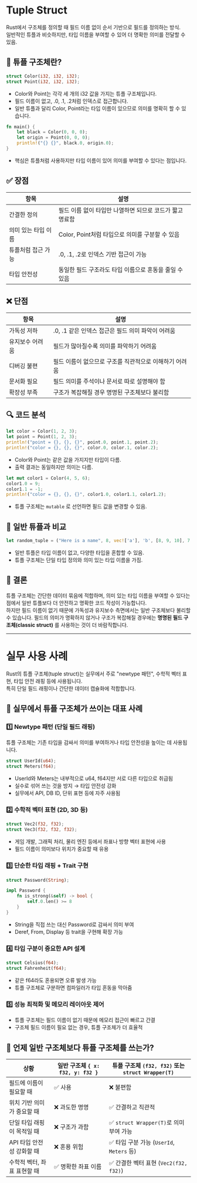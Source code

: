 # Tuple Struct
Rust에서 구조체를 정의할 때 필드 이름 없이 순서 기반으로 필드를 정의하는 방식.  
일반적인 튜플과 비슷하지만, 타입 이름을 부여할 수 있어 더 명확한 의미를 전달할 수 있음.

## 🧩 튜플 구조체란?
```rust
struct Color(i32, i32, i32);
struct Point(i32, i32, i32);
```

- Color와 Point는 각각 세 개의 i32 값을 가지는 튜플 구조체입니다.
- 필드 이름이 없고, .0, .1, .2처럼 인덱스로 접근합니다.
- 일반 튜플과 달리 Color, Point라는 타입 이름이 있으므로 의미를 명확히 할 수 있습니다.

```rust
fn main() {
    let black = Color(0, 0, 0);
    let origin = Point(0, 0, 0);
    println!("{} {}", black.0, origin.0);
}
```
- 핵심은 튜플처럼 사용하지만 타입 이름이 있어 의미를 부여할 수 있다는 점입니다.

## ✅ 장점
| 항목               | 설명                                                             |
|--------------------|------------------------------------------------------------------|
| 간결한 정의        | 필드 이름 없이 타입만 나열하면 되므로 코드가 짧고 명료함         |
| 의미 있는 타입 이름| Color, Point처럼 타입으로 의미를 구분할 수 있음                  |
| 튜플처럼 접근 가능 | .0, .1, .2로 인덱스 기반 접근이 가능                             |
| 타입 안전성        | 동일한 필드 구조라도 타입 이름으로 혼동을 줄일 수 있음           |

## ❌ 단점
| 항목               | 설명                                                             |
|--------------------|------------------------------------------------------------------|
| 가독성 저하        | .0, .1 같은 인덱스 접근은 필드 의미 파악이 어려움                |
| 유지보수 어려움    | 필드가 많아질수록 의미를 파악하기 어려움                         |
| 디버깅 불편        | 필드 이름이 없으므로 구조를 직관적으로 이해하기 어려움           |
| 문서화 필요        | 필드 의미를 주석이나 문서로 따로 설명해야 함                     |
| 확장성 부족        | 구조가 복잡해질 경우 명명된 구조체보다 불리함                    |

## 🔍 코드 분석
```rust
let color = Color(1, 2, 3);
let point = Point(1, 2, 3);
println!("point = {}, {}, {}", point.0, point.1, point.2);
println!("color = {}, {}, {}", color.0, color.1, color.2);
```

- Color와 Point는 같은 값을 가지지만 타입이 다름.
- 출력 결과는 동일하지만 의미는 다름.
```rust
let mut color1 = Color(4, 5, 6);
color1.0 = 9;
color1.1 = -1;
println!("color = {}, {}, {}", color1.0, color1.1, color1.2);
```
- 튜플 구조체는 `mutable` 로 선언하면 필드 값을 변경할 수 있음.

## 🎲 일반 튜플과 비교
```rust
let random_tuple = ("Here is a name", 8, vec!['a'], 'b', [8, 9, 10], 7.7);
```

- 일반 튜플은 타입 이름이 없고, 다양한 타입을 혼합할 수 있음.
- 튜플 구조체는 단일 타입 정의와 의미 있는 타입 이름을 가짐.

## 🧠 결론
튜플 구조체는 간단한 데이터 묶음에 적합하며, 의미 있는 타입 이름을 부여할 수 있다는 점에서 일반 튜플보다 더 안전하고 명확한 코드 작성이 가능합니다.  
하지만 필드 이름이 없기 때문에 가독성과 유지보수 측면에서는 일반 구조체보다 불리할 수 있습니다.
필드의 의미가 명확하지 않거나 구조가 복잡해질 경우에는 **명명된 필드 구조체(classic struct)** 를 사용하는 것이 더 바람직합니다.

---

# 실무 사용 사례 
Rust의 튜플 구조체(tuple struct)는 실무에서 주로 "newtype 패턴", 수학적 벡터 표현, 타입 안전 래핑 등에 사용됩니다.  
특히 단일 필드 래핑이나 간단한 데이터 캡슐화에 적합합니다.

## 🧠 실무에서 튜플 구조체가 쓰이는 대표 사례
### 1️⃣ Newtype 패턴 (단일 필드 래핑)
튜플 구조체는 기존 타입을 감싸서 의미를 부여하거나 타입 안전성을 높이는 데 사용됩니다.
```rust
struct UserId(u64);
struct Meters(f64);
```

- UserId와 Meters는 내부적으로 u64, f64지만 서로 다른 타입으로 취급됨
- 실수로 섞어 쓰는 것을 방지 → 타입 안전성 강화
- 실무에서 API, DB ID, 단위 표현 등에 자주 사용됨

### 2️⃣ 수학적 벡터 표현 (2D, 3D 등)
```rust
struct Vec2(f32, f32);
struct Vec3(f32, f32, f32);
```

- 게임 개발, 그래픽 처리, 물리 엔진 등에서 좌표나 방향 벡터 표현에 사용
- 필드 이름이 의미보다 위치가 중요할 때 유용

### 3️⃣ 단순한 타입 래핑 + Trait 구현
```rust
struct Password(String);

impl Password {
    fn is_strong(&self) -> bool {
        self.0.len() >= 8
    }
}
```

- String을 직접 쓰는 대신 Password로 감싸서 의미 부여
- Deref, From, Display 등 trait을 구현해 확장 가능

### 4️⃣ 타입 구분이 중요한 API 설계
```rust
struct Celsius(f64);
struct Fahrenheit(f64);
```

- 같은 f64라도 혼용되면 오류 발생 가능
- 튜플 구조체로 구분하면 컴파일러가 타입 혼동을 막아줌

### 5️⃣ 성능 최적화 및 메모리 레이아웃 제어
- 튜플 구조체는 필드 이름이 없기 때문에 메모리 접근이 빠르고 간결
- 구조체 필드 이름이 필요 없는 경우, 튜플 구조체가 더 효율적

## 📌 언제 일반 구조체보다 튜플 구조체를 쓰는가?
| 상황                         | 일반 구조체 `{ x: f32, y: f32 }` | 튜플 구조체 `(f32, f32)` 또는 `struct Wrapper(T)` |
|------------------------------|----------------------------------|---------------------------------------------------|
| 필드에 이름이 필요할 때      | ✅ 사용                          | ❌ 불편함                                          |
| 위치 기반 의미가 중요할 때   | ❌ 과도한 명명                    | ✅ 간결하고 직관적                                 |
| 단일 타입 래핑이 목적일 때   | ❌ 구조가 과함                   | ✅ `struct Wrapper(T)`로 의미 부여 가능            |
| API 타입 안전성 강화할 때    | ❌ 혼용 위험                     | ✅ 타입 구분 가능 (`UserId`, `Meters` 등)         |
| 수학적 벡터, 좌표 표현할 때  | ✅ 명확한 좌표 이름              | ✅ 간결한 벡터 표현 (`Vec2(f32, f32)`)            |


